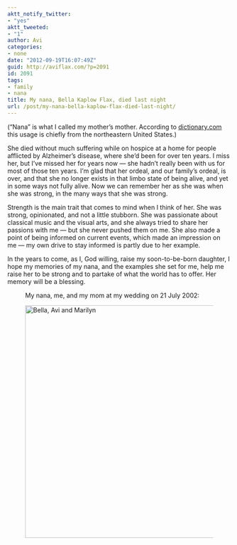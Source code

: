 ```yaml
---
aktt_notify_twitter:
- "yes"
aktt_tweeted:
- "1"
author: Avi
categories:
- none
date: "2012-09-19T16:07:49Z"
guid: http://aviflax.com/?p=2091
id: 2091
tags:
- family
- nana
title: My nana, Bella Kaplow Flax, died last night
url: /post/my-nana-bella-kaplow-flax-died-last-night/
---
```

(“Nana” is what I called my mother’s mother. According to [dictionary.com](http://dictionary.reference.com/browse/nana) this usage is chiefly from the northeastern United States.)

She died without much suffering while on hospice at a home for people afflicted by Alzheimer’s disease, where she’d been for over ten years. I miss her, but I’ve missed her for years now — she hadn’t really been with us for most of those ten years. I’m glad that her ordeal, and our family’s ordeal, is over, and that she no longer exists in that limbo state of being alive, and yet in some ways not fully alive. Now we can remember her as she was when she was strong, in the many ways that she was strong.

Strength is the main trait that comes to mind when I think of her. She was strong, opinionated, and not a little stubborn. She was passionate about classical music and the visual arts, and she always tried to share her passions with me — but she never pushed them on me. She also made a point of being informed on current events, which made an impression on me — my own drive to stay informed is partly due to her example.

In the years to come, as I, God willing, raise my soon-to-be-born daughter, I hope my memories of my nana, and the examples she set for me, help me raise her to be strong and to partake of what the world has to offer. Her memory will be a blessing.<figure> <figcaption>My nana, me, and my mom at my wedding on 21 July 2002:</figcaption> 

[<img src="http://farm9.staticflickr.com/8451/8004062247_f8c0615217_z.jpg" width="640" height="523" alt="Bella, Avi and Marilyn" />](http://www.flickr.com/photos/avi4now/8004062247/ "Bella, Avi and Marilyn by Avi Flax, on Flickr")
  
</figure>